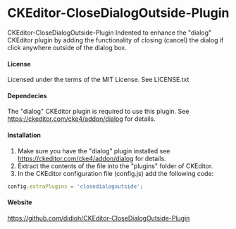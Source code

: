 CKEditor-CloseDialogOutside-Plugin
==========================

CKEditor-CloseDialogOutside-Plugin
Indented to enhance the "dialog" CKEditor plugin by adding the functionality of closing (cancel) 
the dialog if click anywhere outside of the dialog box.

#### License

Licensed under the terms of the MIT License. See LICENSE.txt

#### Dependecies
The "dialog" CKEditor plugin is required to use this plugin. See https://ckeditor.com/cke4/addon/dialog for details.

#### Installation

 1. Make sure you have the "dialog" plugin installed see https://ckeditor.com/cke4/addon/dialog for details.
 2. Extract the contents of the file into the "plugins" folder of CKEditor.
 3. In the CKEditor configuration file (config.js) add the following code:

````js
config.extraPlugins = 'closedialogoutside';
````

#### Website
https://github.com/didioh/CKEditor-CloseDialogOutside-Plugin
